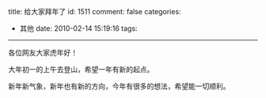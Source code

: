 title: 给大家拜年了
id: 1511
comment: false
categories:
  - 其他
date: 2010-02-14 15:19:16
tags:
---

各位网友大家虎年好！

大年初一的上午去登山，希望一年有新的起点。

新年新气象，新年也有新的方向，今年有很多的想法，希望能一切顺利。
